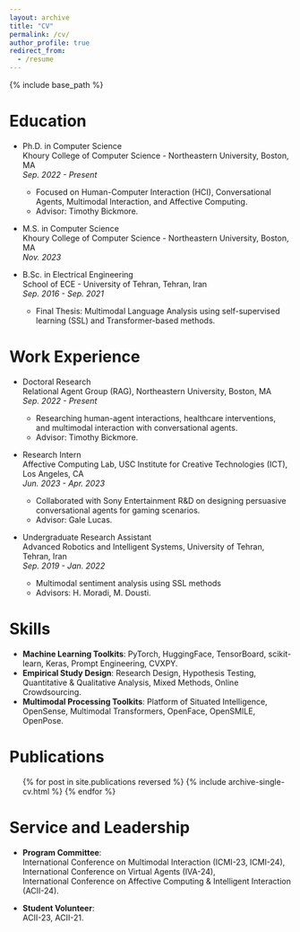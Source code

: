 ```yaml
---
layout: archive
title: "CV"
permalink: /cv/
author_profile: true
redirect_from:
  - /resume
---
```


{% include base_path %}

Education
======
* Ph.D. in Computer Science  
  Khoury College of Computer Science - Northeastern University, Boston, MA  
  *Sep. 2022 - Present*  
  * Focused on Human-Computer Interaction (HCI), Conversational Agents, Multimodal Interaction, and Affective Computing.  
  * Advisor: Timothy Bickmore.  

* M.S. in Computer Science  
  Khoury College of Computer Science - Northeastern University, Boston, MA  
  *Nov. 2023*

* B.Sc. in Electrical Engineering  
  School of ECE - University of Tehran, Tehran, Iran  
  *Sep. 2016 - Sep. 2021*  
  * Final Thesis: Multimodal Language Analysis using self-supervised learning (SSL) and Transformer-based methods.  

Work Experience
======
* Doctoral Research  
  Relational Agent Group (RAG), Northeastern University, Boston, MA  
  *Sep. 2022 - Present*  
  * Researching human-agent interactions, healthcare interventions, and multimodal interaction with conversational agents.  
  * Advisor: Timothy Bickmore.  

* Research Intern  
  Affective Computing Lab, USC Institute for Creative Technologies (ICT), Los Angeles, CA  
  *Jun. 2023 - Apr. 2023*  
  * Collaborated with Sony Entertainment R&D on designing persuasive conversational agents for gaming scenarios.  
  * Advisor: Gale Lucas.  

* Undergraduate Research Assistant  
  Advanced Robotics and Intelligent Systems, University of Tehran, Tehran, Iran  
  *Sep. 2019 - Jan. 2022*  
  * Multimodal sentiment analysis using SSL methods
  * Advisors: H. Moradi, M. Dousti.  

Skills
======
* **Machine Learning Toolkits**: PyTorch, HuggingFace, TensorBoard, scikit-learn, Keras, Prompt Engineering, CVXPY.  
* **Empirical Study Design**: Research Design, Hypothesis Testing, Quantitative & Qualitative Analysis, Mixed Methods, Online Crowdsourcing.  
* **Multimodal Processing Toolkits**: Platform of Situated Intelligence, OpenSense, Multimodal Transformers, OpenFace, OpenSMILE, OpenPose.  

Publications
======
<ul>{% for post in site.publications reversed %}
  {% include archive-single-cv.html %}
{% endfor %}</ul>

Service and Leadership
======
* **Program Committee**:  
  International Conference on Multimodal Interaction (ICMI-23, ICMI-24),  
  International Conference on Virtual Agents (IVA-24),  
  International Conference on Affective Computing & Intelligent Interaction (ACII-24).  

* **Student Volunteer**:  
  ACII-23, ACII-21.  